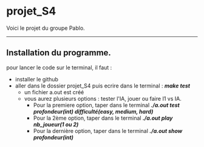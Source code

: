 # projet_S4
Voici le projet du groupe Pablo.

----------------------------
## Installation du programme.

pour lancer le code sur le terminal, il faut :  
* installer le github  
* aller dans le dossier projet_S4 puis ecrire dans le terminal : *__make test__*  
   * un fichier a.out est créé  
   * vous aurez plusieurs options : tester l'IA, jouer ou faire I1 vs IA.
      * Pour la premiere option, taper dans le terminal *__./a.out test profondeur(int) difficulté(easy, medium, hard)__*
      * Pour la 2ème option, taper dans le terminal *__./a.out play nb_joueur(1 ou 2)__*
      * Pour la dernière option, taper dans le terminal *__./a.out show profondeur(int)__*

